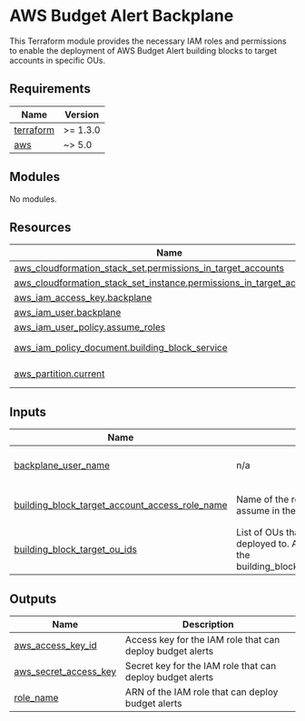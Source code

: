 # AWS Budget Alert Backplane

This Terraform module provides the necessary IAM roles and permissions to enable the deployment of AWS Budget Alert building blocks to target accounts in specific OUs.

<!-- BEGIN_TF_DOCS -->
## Requirements

| Name | Version |
|------|---------|
| <a name="requirement_terraform"></a> [terraform](#requirement\_terraform) | >= 1.3.0 |
| <a name="requirement_aws"></a> [aws](#requirement\_aws) | ~> 5.0 |

## Modules

No modules.

## Resources

| Name | Type |
|------|------|
| [aws_cloudformation_stack_set.permissions_in_target_accounts](https://registry.terraform.io/providers/hashicorp/aws/latest/docs/resources/cloudformation_stack_set) | resource |
| [aws_cloudformation_stack_set_instance.permissions_in_target_accounts](https://registry.terraform.io/providers/hashicorp/aws/latest/docs/resources/cloudformation_stack_set_instance) | resource |
| [aws_iam_access_key.backplane](https://registry.terraform.io/providers/hashicorp/aws/latest/docs/resources/iam_access_key) | resource |
| [aws_iam_user.backplane](https://registry.terraform.io/providers/hashicorp/aws/latest/docs/resources/iam_user) | resource |
| [aws_iam_user_policy.assume_roles](https://registry.terraform.io/providers/hashicorp/aws/latest/docs/resources/iam_user_policy) | resource |
| [aws_iam_policy_document.building_block_service](https://registry.terraform.io/providers/hashicorp/aws/latest/docs/data-sources/iam_policy_document) | data source |
| [aws_partition.current](https://registry.terraform.io/providers/hashicorp/aws/latest/docs/data-sources/partition) | data source |

## Inputs

| Name | Description | Type | Default | Required |
|------|-------------|------|---------|:--------:|
| <a name="input_backplane_user_name"></a> [backplane\_user\_name](#input\_backplane\_user\_name) | n/a | `string` | `"building-block-budget-alert"` | no |
| <a name="input_building_block_target_account_access_role_name"></a> [building\_block\_target\_account\_access\_role\_name](#input\_building\_block\_target\_account\_access\_role\_name) | Name of the role that the backplane user will assume in the target account | `string` | `"building-block-budget-alert"` | no |
| <a name="input_building_block_target_ou_ids"></a> [building\_block\_target\_ou\_ids](#input\_building\_block\_target\_ou\_ids) | List of OUs that the building block can be deployed to. Accounts in these OUs will receive the building\_block\_backplane\_account\_access\_role | `set(string)` | n/a | yes |

## Outputs

| Name | Description |
|------|-------------|
| <a name="output_aws_access_key_id"></a> [aws\_access\_key\_id](#output\_aws\_access\_key\_id) | Access key for the IAM role that can deploy budget alerts |
| <a name="output_aws_secret_access_key"></a> [aws\_secret\_access\_key](#output\_aws\_secret\_access\_key) | Secret key for the IAM role that can deploy budget alerts |
| <a name="output_role_name"></a> [role\_name](#output\_role\_name) | ARN of the IAM role that can deploy budget alerts |
<!-- END_TF_DOCS -->